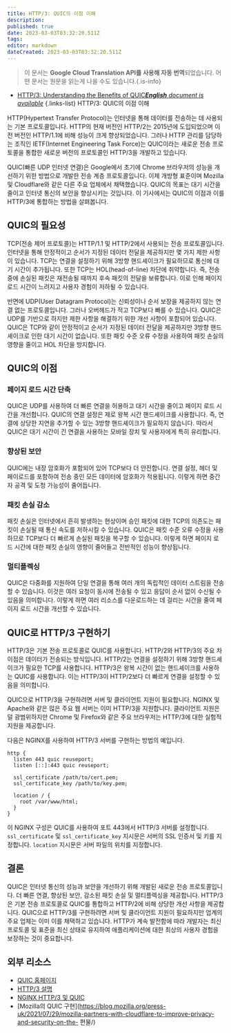 ```yaml
---
title: HTTP/3: QUIC의 이점 이해
description: 
published: true
date: 2023-03-03T03:32:20.511Z
tags: 
editor: markdown
dateCreated: 2023-03-03T03:32:20.511Z
---
```


> 이 문서는 **Google Cloud Translation API를 사용해 자동 번역**되었습니다.
어떤 문서는 원문을 읽는게 나을 수도 있습니다.{.is-info}



- [HTTP/3: Understanding the Benefits of QUIC***English** document is available*](/en/Knowledge-base/Network/http3-understanding-the-benefits-of-quic)
{.links-list}
HTTP/3: QUIC의 이점 이해

HTTP(Hypertext Transfer Protocol)는 인터넷을 통해 데이터를 전송하는 데 사용되는 기본 프로토콜입니다. HTTP의 현재 버전인 HTTP/2는 2015년에 도입되었으며 이전 버전인 HTTP/1.1에 비해 성능이 크게 향상되었습니다. 그러나 HTTP 관리를 담당하는 조직인 IETF(Internet Engineering Task Force)는 QUIC이라는 새로운 전송 프로토콜을 통합한 새로운 버전의 프로토콜인 HTTP/3을 개발하고 있습니다.

QUIC(빠른 UDP 인터넷 연결)은 Google에서 초기에 Chrome 브라우저의 성능을 개선하기 위한 방법으로 개발한 전송 계층 프로토콜입니다. 이제 개방형 표준이며 Mozilla 및 Cloudflare와 같은 다른 주요 업체에서 채택했습니다. QUIC의 목표는 대기 시간을 줄이고 인터넷 통신의 보안을 향상시키는 것입니다. 이 기사에서는 QUIC의 이점과 이를 HTTP/3에 통합하는 방법을 살펴봅니다.

## QUIC의 필요성

TCP(전송 제어 프로토콜)는 HTTP/1.1 및 HTTP/2에서 사용되는 전송 프로토콜입니다. 인터넷을 통해 안정적이고 순서가 지정된 데이터 전달을 제공하지만 몇 가지 제한 사항이 있습니다. TCP는 연결을 설정하기 위해 3방향 핸드셰이크가 필요하므로 통신에 대기 시간이 추가됩니다. 또한 TCP는 HOL(head-of-line) 차단에 취약합니다. 즉, 전송 중에 손실된 패킷은 재전송될 때까지 후속 패킷의 전달을 보류합니다. 이로 인해 페이지 로드 시간이 느려지고 사용자 경험이 저하될 수 있습니다.

반면에 UDP(User Datagram Protocol)는 신뢰성이나 순서 보장을 제공하지 않는 연결 없는 프로토콜입니다. 그러나 오버헤드가 적고 TCP보다 빠를 수 있습니다. QUIC은 UDP를 기반으로 하지만 제한 사항을 해결하기 위한 개선 사항이 포함되어 있습니다. QUIC은 TCP와 같이 안정적이고 순서가 지정된 데이터 전달을 제공하지만 3방향 핸드셰이크로 인한 대기 시간이 없습니다. 또한 패킷 수준 오류 수정을 사용하여 패킷 손실의 영향을 줄이고 HOL 차단을 방지합니다.

## QUIC의 이점

### 페이지 로드 시간 단축

QUIC은 UDP를 사용하여 더 빠른 연결을 허용하고 대기 시간을 줄이고 페이지 로드 시간을 개선합니다. QUIC의 연결 설정은 제로 왕복 시간 핸드셰이크를 사용합니다. 즉, 연결에 상당한 지연을 추가할 수 있는 3방향 핸드셰이크가 필요하지 않습니다. 따라서 QUIC은 대기 시간이 긴 연결을 사용하는 모바일 장치 및 사용자에게 특히 유리합니다.

### 향상된 보안

QUIC에는 내장 암호화가 포함되어 있어 TCP보다 더 안전합니다. 연결 설정, 헤더 및 페이로드를 포함하여 전송 중인 모든 데이터에 암호화가 적용됩니다. 이렇게 하면 중간자 공격 및 도청 가능성이 줄어듭니다.

### 패킷 손실 감소

패킷 손실은 인터넷에서 흔히 발생하는 현상이며 승인 패킷에 대한 TCP의 의존도는 패킷이 손실될 때 통신 속도를 저하시킬 수 있습니다. QUIC은 패킷 수준 오류 수정을 사용하므로 TCP보다 더 빠르게 손실된 패킷을 복구할 수 있습니다. 이렇게 하면 페이지 로드 시간에 대한 패킷 손실의 영향이 줄어들고 전반적인 성능이 향상됩니다.

### 멀티플렉싱

QUIC은 다중화를 지원하여 단일 연결을 통해 여러 개의 독립적인 데이터 스트림을 전송할 수 있습니다. 이것은 여러 요청이 동시에 전송될 수 있고 응답이 순서 없이 수신될 수 있음을 의미합니다. 이렇게 하면 여러 리소스를 다운로드하는 데 걸리는 시간을 줄여 페이지 로드 시간을 개선할 수 있습니다.

## QUIC로 HTTP/3 구현하기

HTTP/3은 기본 전송 프로토콜로 QUIC를 사용합니다. HTTP/2와 HTTP/3의 주요 차이점은 데이터가 전송되는 방식입니다. HTTP/2는 연결을 설정하기 위해 3방향 핸드셰이크가 필요한 TCP를 사용합니다. HTTP/3은 왕복 시간이 없는 핸드셰이크를 사용하는 QUIC를 사용합니다. 이는 HTTP/3이 HTTP/2보다 더 빠르게 연결을 설정할 수 있음을 의미합니다.

QUIC으로 HTTP/3을 구현하려면 서버 및 클라이언트 지원이 필요합니다. NGINX 및 Apache와 같은 많은 주요 웹 서버는 이미 HTTP/3을 지원합니다. 클라이언트 지원은 덜 광범위하지만 Chrome 및 Firefox와 같은 주요 브라우저는 HTTP/3에 대한 실험적 지원을 제공합니다.

다음은 NGINX를 사용하여 HTTP/3 서버를 구현하는 방법의 예입니다.

```nginx
http {
  listen 443 quic reuseport;
  listen [::]:443 quic reuseport;

  ssl_certificate /path/to/cert.pem;
  ssl_certificate_key /path/to/key.pem;

  location / {
    root /var/www/html;
  }
}
```

이 NGINX 구성은 QUIC를 사용하여 포트 443에서 HTTP/3 서버를 설정합니다. `ssl_certificate` 및 `ssl_certificate_key` 지시문은 서버의 SSL 인증서 및 키를 지정합니다. `location` 지시문은 서버 파일의 위치를 지정합니다.

## 결론

QUIC은 인터넷 통신의 성능과 보안을 개선하기 위해 개발된 새로운 전송 프로토콜입니다. 더 빠른 연결, 향상된 보안, 감소된 패킷 손실 및 멀티플렉싱을 제공합니다. HTTP/3은 기본 전송 프로토콜로 QUIC를 통합하고 HTTP/2에 비해 상당한 개선 사항을 제공합니다. QUIC으로 HTTP/3를 구현하려면 서버 및 클라이언트 지원이 필요하지만 업계의 주요 업체는 이미 이를 채택하고 있습니다. HTTP가 계속 발전함에 따라 개발자는 최신 프로토콜 및 표준을 최신 상태로 유지하여 애플리케이션에 대한 최상의 사용자 경험을 보장하는 것이 중요합니다.

## 외부 리소스

- [QUIC 홈페이지](https://www.chromium.org/quic)
- [HTTP/3 설명](https://http3-explained.haxx.se/)
- [NGINX HTTP/3 및 QUIC](https://www.nginx.com/blog/nginx-1-19-0-released/)
- [Mozilla의 QUIC 구현](https://blog.mozilla.org/press-uk/2021/07/29/mozilla-partners-with-cloudflare-to-improve-privacy-and-security-on-the- 편물/)